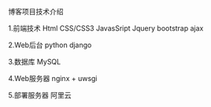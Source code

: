 ﻿博客项目技术介绍

1.前端技术
	Html CSS/CSS3 JavasSript Jquery bootstrap ajax

2.Web后台
	python django 
	
3.数据库
	MySQL

4.Web服务器
	nginx + uwsgi
	
5.部署服务器
	阿里云